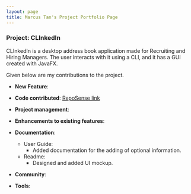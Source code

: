 ```yaml
---
layout: page
title: Marcus Tan's Project Portfolio Page
---
```


### Project: CLInkedIn

CLInkedIn is a desktop address book application made for Recruiting and Hiring Managers.
The user interacts with it using a CLI, and it has a GUI created with JavaFX.

Given below are my contributions to the project.

* **New Feature**:


* **Code contributed**: [RepoSense link](https://nus-cs2103-ay2223s1.github.io/tp-dashboard/?search=emptygx&breakdown=true)


* **Project management**:


* **Enhancements to existing features**:


* **Documentation**:
    * User Guide:
        - Added documentation for the adding of optional information.
    * Readme:
        - Designed and added UI mockup.


* **Community**:


* **Tools**:

